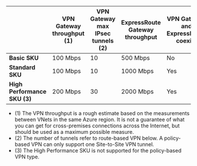 |  | **VPN Gateway throughput (1)** | **VPN Gateway max IPsec tunnels (2)** | **ExpressRoute Gateway throughput** | **VPN Gateway and ExpressRoute coexist** |
| --- | --- | --- | --- | --- |
| **Basic SKU** |100 Mbps |10 |500 Mbps |No |
| **Standard SKU** |100 Mbps |10 |1000 Mbps |Yes |
| **High Performance SKU (3)** |200 Mbps |30 |2000 Mbps |Yes |

* (1) The VPN throughput is a rough estimate based on the measurements between VNets in the same Azure region. It is not a guarantee of what you can get for cross-premises connections across the Internet, but should be used as a maximum possible measure.
* (2) The number of tunnels refer to route-based VPN below. A policy-based VPN can only support one Site-to-Site VPN tunnel.
* (3) The High Performance SKU is not supported for the policy-based VPN type.

